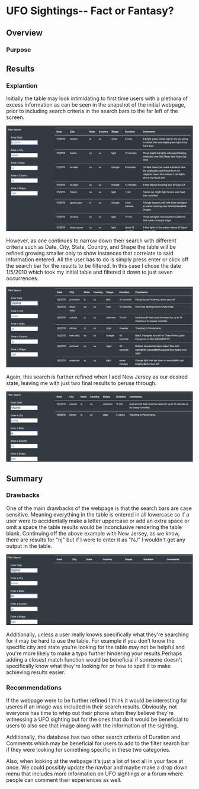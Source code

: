 # UFO Sightings-- Fact or Fantasy?
## Overview
### Purpose

## Results
### Explantion
Initially the table may look intimidating to first time users with a plethora of excess information as can be seen in the snapshot of the initial webpage, prior to including search criteria in the search bars to the far left of the screen.

![overview.png](https://github.com/CristinaCod/UFOs/blob/main/resources/Screen%20Shot%202022-02-27%20at%206.07.30%20PM.png)

However, as one continues to narrow down their search with different criteria such as Date, City, State, Country, and Shape the table will be refined growing smaller only to show instances that correlate to said information entered. All the user has to do is simply press enter or click off the search bar for the results to be filtered. In this case I chose the date 1/5/2010 which took my initial table and filtered it down to just seven occurrences. 

![date.png](https://github.com/CristinaCod/UFOs/blob/main/resources/Screen%20Shot%202022-02-27%20at%206.08.22%20PM.png)

Again, this search is further refined when I add New Jersey as our desired state, leaving me with just two final results to peruse through.

![nj.png](https://github.com/CristinaCod/UFOs/blob/main/resources/Screen%20Shot%202022-02-27%20at%206.08.53%20PM.png)

## Summary
### Drawbacks
One of the main drawbacks of the webpage is that the search bars are case sensitive. Meaning everything in the table is entered in all lowercase so if a user were to accidentally make a letter uppercase or add an extra space or omit a space the table results would be inconclusive rendering the table blank. Continuing off the above example with New Jersey, as we know, there are results for "nj" but if I were to enter it as "NJ" I wouldn't get any output in the table.

![na.png](https://github.com/CristinaCod/UFOs/blob/main/resources/Screen%20Shot%202022-02-27%20at%207.05.52%20PM.png)

Additionally, unless a user really knows specifically what they're searching for it may be hard to use the table. For example if you don't know the specific city and state you're looking for the table may not be helpful and you're more likely to make a typo further hindering your results.Perhaps adding a closest match function would be beneficial if someone doesn't specifically know what they're looking for or how to spell it to make achieving results easier. 

### Recommendations
If the webpage were to be further refined I think it would be interesting for useres if an image was included in their search results. Obviously, not everyone has time to whip out their phone when they believe they're witnessing a UFO sighting but for the ones that do it would be beneficial to users to also see that image along with the information of the sighting.

Additionally, the database has two other search criteria of Duration and Comments which may be beneficial for users to add to the filter search bar if they were looking for something specific in these two categories.

Also, when looking at the webpage it's just a lot of text all in your face at once. We could possibly update the navbar and maybe make a drop down menu that includes more information on UFO sightings or a forum where people can comment their experiences as well. 
